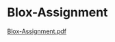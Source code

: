 # Blox-Assignment
[Blox-Assignment.pdf](https://github.com/user-attachments/files/18200977/Blox-Assignment.pdf)

